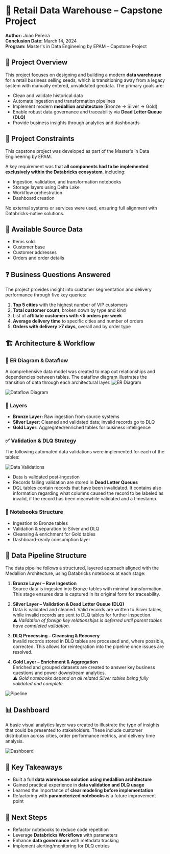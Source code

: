 # 🏬 Retail Data Warehouse – Capstone Project  
**Author:** Joao Pereira  
**Conclusion Date:** March 14, 2024  
**Program:** Master's in Data Engineeing by EPAM – Capstone Project

## 📌 Project Overview  
This project focuses on designing and building a modern **data warehouse** for a retail business selling seeds, which is transitioning away from a legacy system with manually entered, unvalidated geodata. The primary goals are:

- Clean and validate historical data  
- Automate ingestion and transformation pipelines  
- Implement modern **medallion architecture** (Bronze → Silver → Gold)  
- Enable robust data governance and traceability via **Dead Letter Queue (DLQ)**  
- Provide business insights through analytics and dashboards  

## 🧱 Project Constraints  
This capstone project was developed as part of the Master's in Data Engineering by EPAM.  

A key requirement was that **all components had to be implemented exclusively within the Databricks ecosystem**, including:  
- Ingestion, validation, and transformation notebooks  
- Storage layers using Delta Lake  
- Workflow orchestration  
- Dashboard creation  

No external systems or services were used, ensuring full alignment with Databricks-native solutions.

## 🧩 Available Source Data  
- Items sold  
- Customer base  
- Customer addresses  
- Orders and order details  

## ❓ Business Questions Answered  
The project provides insight into customer segmentation and delivery performance through five key queries:

1. **Top 5 cities** with the highest number of VIP customers  
2. **Total customer count**, broken down by type and kind  
3. List of **affiliate customers with <5 orders per week**  
4. **Average delivery time** to specific cities and number of orders  
5. **Orders with delivery >7 days**, overall and by order type  

## 🏗️ Architecture & Workflow  

### 📐 ER Diagram & Dataflow  
A comprehensive data model was created to map out relationships and dependencies between tables. The dataflow diagram illustrates the transition of data through each architectural layer.
![ER Diagram](images/er_diagram.png)

![Dataflow Diagram](images/dataflow_diagram.png)

### 🔁 Layers  
- **Bronze Layer:** Raw ingestion from source systems  
- **Silver Layer:** Cleaned and validated data; invalid records go to DLQ  
- **Gold Layer:** Aggregated/enriched tables for business intelligence  

### ✅ Validation & DLQ Strategy  

The following automated data validations were implemented for each of the tables:

![Data Validations](images/data_validations.png)

- Data is validated post-ingestion  
- Records failing validation are stored in **Dead Letter Queues**  
- DQL tables contain records that have been invalidated. It contains also information regarding what columns caused the record to be labeled as invalid, if the record has been meanwhile validated and a timestamp. 

### 📓 Notebooks Structure  
- Ingestion to Bronze tables  
- Validation & separation to Silver and DLQ  
- Cleansing & enrichment for Gold tables  
- Dashboard-ready consumption layer  

## 📂 Data Pipeline Structure

The data pipeline follows a structured, layered approach aligned with the Medallion Architecture, using Databricks notebooks at each stage:

1. **Bronze Layer – Raw Ingestion**  
   Source data is ingested into Bronze tables with minimal transformation. This stage ensures data is captured in its original form for traceability.

2. **Silver Layer – Validation & Dead Letter Queue (DLQ)**  
   Data is validated and cleaned. Valid records are written to Silver tables, while invalid records are sent to DLQ tables for further inspection.  
   ⚠️ *Validation of foreign key relationships is deferred until parent tables have completed validation.*

3. **DLQ Processing – Cleansing & Recovery**  
   Invalid records stored in DLQ tables are processed and, where possible, corrected. This allows for reintegration into the pipeline once issues are resolved.

4. **Gold Layer – Enrichment & Aggregation**  
   Enriched and grouped datasets are created to answer key business questions and power downstream analytics.  
   ⚠️ *Gold notebooks depend on all related Silver tables being fully validated and complete.*

![Pipeline](images/pipeline.png)

## 📊 Dashboard  
A basic visual analytics layer was created to illustrate the type of insights that could be presented to stakeholders. These include customer distribution across cities, order performance metrics, and delivery time analysis.

![Dashboard](images/dashboard.png)

## 🧠 Key Takeaways  
- Built a full **data warehouse solution using medallion architecture**  
- Gained practical experience in **data validation and DLQ usage**  
- Learned the importance of **clear modeling before implementation**  
- Refactoring with **parameterized notebooks** is a future improvement point  

## 🚀 Next Steps  
- Refactor notebooks to reduce code repetition  
- Leverage **Databricks Workflows** with parameters  
- Enhance **data governance** with metadata tracking  
- Implement alerting/monitoring for DLQ entries
